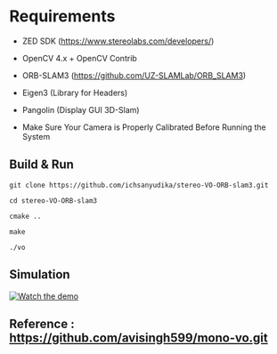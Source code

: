 # Requirements

- ZED SDK (https://www.stereolabs.com/developers/)

- OpenCV 4.x + OpenCV Contrib

- ORB-SLAM3 (https://github.com/UZ-SLAMLab/ORB_SLAM3)

- Eigen3 (Library for Headers)

- Pangolin (Display GUI 3D-Slam)

- Make Sure Your Camera is Properly Calibrated Before Running the System


## Build & Run

    git clone https://github.com/ichsanyudika/stereo-VO-ORB-slam3.git

    cd stereo-VO-ORB-slam3

    cmake ..

    make

    ./vo

## Simulation 

[![Watch the demo](https://img.youtube.com/vi/OExF3x4gBC8/0.jpg)](https://youtu.be/OExF3x4gBC8)

## Reference : https://github.com/avisingh599/mono-vo.git
